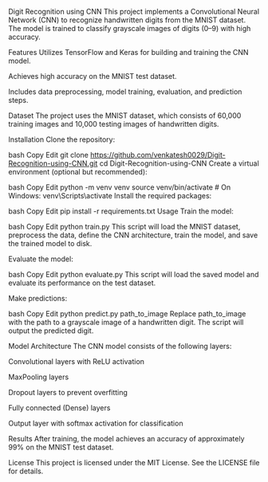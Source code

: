 Digit Recognition using CNN
This project implements a Convolutional Neural Network (CNN) to recognize handwritten digits from the MNIST dataset. The model is trained to classify grayscale images of digits (0–9) with high accuracy.​

Features
Utilizes TensorFlow and Keras for building and training the CNN model.

Achieves high accuracy on the MNIST test dataset.

Includes data preprocessing, model training, evaluation, and prediction steps.​

Dataset
The project uses the MNIST dataset, which consists of 60,000 training images and 10,000 testing images of handwritten digits.​

Installation
Clone the repository:

bash
Copy
Edit
git clone https://github.com/venkatesh0029/Digit-Recognition-using-CNN.git
cd Digit-Recognition-using-CNN
Create a virtual environment (optional but recommended):

bash
Copy
Edit
python -m venv venv
source venv/bin/activate  # On Windows: venv\Scripts\activate
Install the required packages:

bash
Copy
Edit
pip install -r requirements.txt
Usage
Train the model:

bash
Copy
Edit
python train.py
This script will load the MNIST dataset, preprocess the data, define the CNN architecture, train the model, and save the trained model to disk.

Evaluate the model:

bash
Copy
Edit
python evaluate.py
This script will load the saved model and evaluate its performance on the test dataset.

Make predictions:

bash
Copy
Edit
python predict.py path_to_image
Replace path_to_image with the path to a grayscale image of a handwritten digit. The script will output the predicted digit.

Model Architecture
The CNN model consists of the following layers:​

Convolutional layers with ReLU activation

MaxPooling layers

Dropout layers to prevent overfitting

Fully connected (Dense) layers

Output layer with softmax activation for classification​

Results
After training, the model achieves an accuracy of approximately 99% on the MNIST test dataset.​

License
This project is licensed under the MIT License. See the LICENSE file for details.
